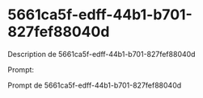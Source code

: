 # 5661ca5f-edff-44b1-b701-827fef88040d

Description de 5661ca5f-edff-44b1-b701-827fef88040d

Prompt:

Prompt de 5661ca5f-edff-44b1-b701-827fef88040d